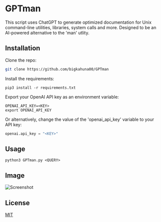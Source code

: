 # GPTman

This script uses ChatGPT to generate optimized documentation for Unix command-line utilities, libraries, system calls and more. Designed to be an AI-powered alternative to the 'man' utlity.

## Installation

Clone the repo:

```bash
git clone https://github.com/bigkahuna00/GPTman
```

Install the requirements:

```
pip3 install -r requirements.txt
```
Export your OpenAI API key as an environment variable:
```
OPENAI_API_KEY=<KEY>
export OPENAI_API_KEY
```
Or alternatively, change the value of the 'openai_api_key' variable to your API key:

```python
openai.api_key = "<KEY>"
```

## Usage

```
python3 GPTman.py <QUERY>
```

## Image
![Screenshot](https://i.imgur.com/OwfT8vo.png)

## License
[MIT](https://github.com/bigkahuna00/GPTman/blob/main/LICENSE)
